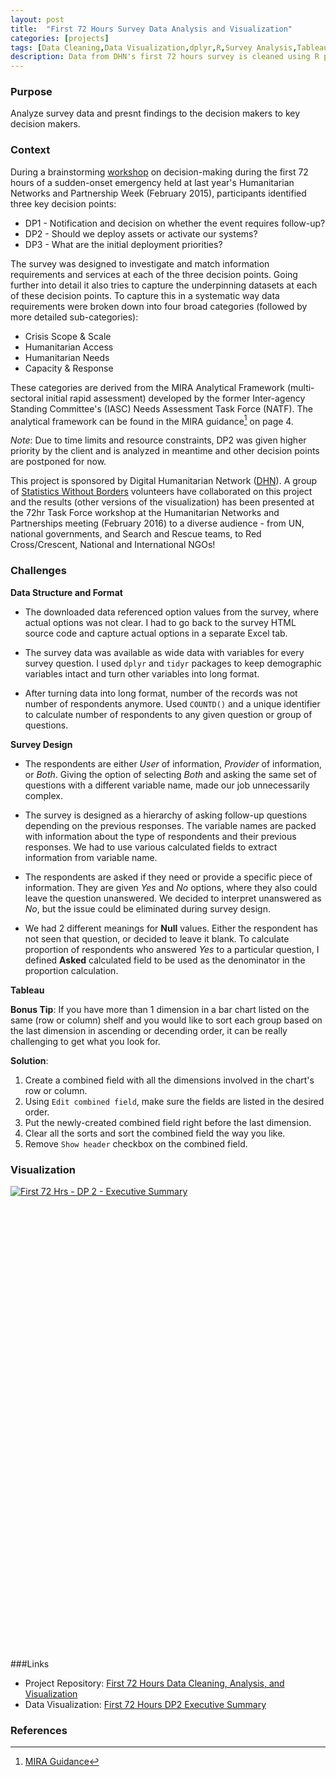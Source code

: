 ```yaml
---
layout: post
title:  "First 72 Hours Survey Data Analysis and Visualization"
categories: [projects]
tags: [Data Cleaning,Data Visualization,dplyr,R,Survey Analysis,Tableau,tidyr]
description: Data from DHN's first 72 hours survey is cleaned using R packages dplyr and tidyr and visualized using Tableau.
---
```

### Purpose

Analyze survey data and presnt findings to the decision makers to key decision makers.

### Context

During a brainstorming [workshop](http://hnpw.org/?session=ftf-information-analysis-in-the-first-72-hours-i) on decision-making during the first 72 hours of a sudden-onset emergency held at last year's Humanitarian Networks and Partnership Week (February 2015), participants identified three key decision points:

*   DP1 - Notification and decision on whether the event requires follow-up? 
*   DP2 - Should we deploy assets or activate our systems? 
*   DP3 - What are the initial deployment priorities? 

The survey was designed to investigate and match information requirements and services at each of the three decision points. Going further into detail it also tries to capture the underpinning datasets at each of these decision points. To capture this in a systematic way data requirements were broken down into four broad categories (followed by more detailed sub-categories): 

* Crisis Scope & Scale
* Humanitarian Access
* Humanitarian Needs
* Capacity & Response

These categories are derived from the MIRA Analytical Framework  (multi-sectoral initial rapid assessment) developed by the former Inter-agency Standing Committee's (IASC) Needs Assessment Task Force (NATF). The analytical framework can be found in the MIRA guidance[^1] on page 4. 

*Note*: Due to time limits and resource constraints, DP2 was given higher priority by the client and is analyzed in meantime and other decision points are postponed for now.

This project is sponsored by Digital Humanitarian Network ([DHN](http://digitalhumanitarians.com/)). A group of [Statistics Without Borders](http://community.amstat.org/statisticswithoutborders/home) volunteers have collaborated on this project and the results (other versions of the visualization) has been presented at the 72hr Task Force workshop at the Humanitarian Networks and Partnerships meeting (February 2016) to a diverse audience - from UN, national governments, and Search and Rescue teams, to Red Cross/Crescent, National and International NGOs!

### Challenges

**Data Structure and Format**

* The downloaded data referenced option values from the survey, where actual options was not clear. I had to go back to the survey HTML source code and capture actual options in a separate Excel tab.

* The survey data was available as wide data with variables for every survey question. I used `dplyr` and `tidyr` packages to keep demographic variables intact and turn other variables into long format.

* After turning data into long format, number of the records was not number of respondents anymore. Used `COUNTD()` and a unique identifier to calculate number of respondents to any given question or group of questions.

**Survey Design**

* The respondents are either *User* of information, *Provider* of information, or *Both*. Giving the option of selecting *Both* and asking the same set of questions with a different variable name, made our job unnecessarily complex.

* The survey is designed as a hierarchy of asking follow-up questions depending on the previous responses. The variable names are packed with information about the type of respondents and their previous responses. We had to use various calculated fields to extract information from variable name.

* The respondents are asked if they need or provide a specific piece of information. They are given *Yes* and *No* options, where they also could leave the question unanswered. We decided to interpret unanswered as *No*, but the issue could be eliminated during survey design.

* We had 2 different meanings for **Null** values. Either the respondent has not seen that question, or decided to leave it blank. To calculate proportion of respondents who answered *Yes* to a particular question, I defined **Asked** calculated field to be used as the denominator in the proportion calculation.

**Tableau**

**Bonus Tip**: If you have more than 1 dimension in a bar chart listed on the same (row or column) shelf and you would like to sort each group based on the last dimension in ascending or decending order, it can be really challenging to get what you look for.

**Solution**:

1. Create a combined field with all the dimensions involved in the chart's row or column.
2. Using `Edit combined field`, make sure the fields are listed in the desired order.
3. Put the newly-created combined field right before the last dimension.
4. Clear all the sorts and sort the combined field the way you like.
5. Remove `Show header` checkbox on the combined field.

### Visualization

<script type='text/javascript' src='http://public.tableau.com/javascripts/api/viz_v1.js'></script><div class='tableauPlaceholder' style='width: 982px; height: 742px;'><noscript><a href='#'><img alt='First 72 Hrs - DP 2 - Executive Summary ' src='http:&#47;&#47;public.tableau.com&#47;static&#47;images&#47;Fi&#47;First72Hr-DP2&#47;DP2ExecutiveSummary&#47;1_rss.png' style='border: none' /></a></noscript><object class='tableauViz' width='982' height='742' style='display:none;'><param name='host_url' value='http%3A%2F%2Fpublic.tableau.com%2F' /> <param name='site_root' value='' /><param name='name' value='First72Hr-DP2&#47;DP2ExecutiveSummary' /><param name='tabs' value='no' /><param name='toolbar' value='yes' /><param name='static_image' value='http:&#47;&#47;public.tableau.com&#47;static&#47;images&#47;Fi&#47;First72Hr-DP2&#47;DP2ExecutiveSummary&#47;1.png' /> <param name='animate_transition' value='yes' /><param name='display_static_image' value='yes' /><param name='display_spinner' value='yes' /><param name='display_overlay' value='yes' /><param name='display_count' value='yes' /><param name='showTabs' value='y' /></object></div>   


###Links

* Project Repository: [First 72 Hours Data Cleaning, Analysis, and Visualization](https://github.com/pbahr/first72hrs)
* Data Visualization: [First 72 Hours DP2 Executive Summary](http://public.tableau.com/profile/pbahreyni#!/vizhome/First72Hr-DP2/DP2ExecutiveSummary)

### References

[^1]: [MIRA Guidance](https://www.humanitarianresponse.info/en/programme-cycle/space/document/multi-sector-initial-rapid-assessment-guidance-revision-july-2015)
